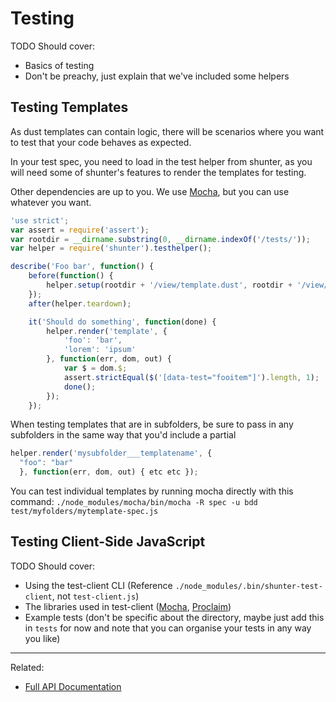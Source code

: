 
Testing
=======

TODO Should cover:
- Basics of testing
- Don't be preachy, just explain that we've included some helpers


Testing Templates
-----------------
As dust templates can contain logic, there will be scenarios where you want to test that your code behaves as expected.

In your test spec, you need to load in the test helper from shunter, as you will need some of shunter's features to render the templates for testing.

Other dependencies are up to you. We use [Mocha](https://www.npmjs.com/package/mocha), but you can use whatever you want.

```javascript
'use strict';
var assert = require('assert');
var rootdir = __dirname.substring(0, __dirname.indexOf('/tests/'));
var helper = require('shunter').testhelper();

describe('Foo bar', function() {
    before(function() {
        helper.setup(rootdir + '/view/template.dust', rootdir + '/view/subdir/template.dust');
    });
    after(helper.teardown);

    it('Should do something', function(done) {
        helper.render('template', {
            'foo': 'bar',
            'lorem': 'ipsum'
        }, function(err, dom, out) {
            var $ = dom.$;
            assert.strictEqual($('[data-test="fooitem"]').length, 1);
            done();
        });
    });

```

When testing templates that are in subfolders, be sure to pass in any subfolders in the same way that you'd include a partial

```javascript
helper.render('mysubfolder___templatename', {
  "foo": "bar"
  }, function(err, dom, out) { etc etc });
```

You can test individual templates by running mocha directly with this command: `./node_modules/mocha/bin/mocha -R spec -u bdd test/myfolders/mytemplate-spec.js`


Testing Client-Side JavaScript
------------------------------

TODO Should cover:
- Using the test-client CLI (Reference `./node_modules/.bin/shunter-test-client`, not `test-client.js`)
- The libraries used in test-client ([Mocha](https://mochajs.org/), [Proclaim](https://github.com/rowanmanning/proclaim))
- Example tests (don't be specific about the directory, maybe just add this in `tests` for now and note that you can organise your tests in any way you like)


---

Related:

- [Full API Documentation](../usage.md)
